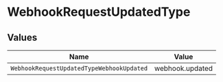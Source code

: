 # WebhookRequestUpdatedType


## Values

| Name                                      | Value                                     |
| ----------------------------------------- | ----------------------------------------- |
| `WebhookRequestUpdatedTypeWebhookUpdated` | webhook.updated                           |